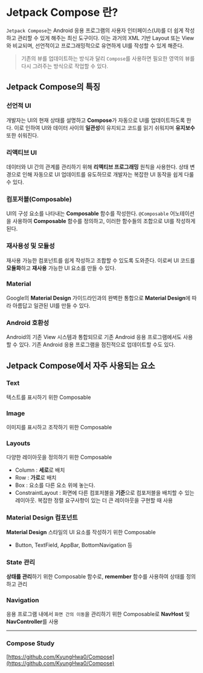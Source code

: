 # Jetpack Compose 란?
``Jetpack Compose``는 Android 응용 프로그램의 사용자 인터페이스(UI)를 더 쉽게 작성하고 관리할 수 있게 해주는 최신 도구이다. 이는 과거의 XML 기반 Layout 또는 View와 비교되며, 선언적이고 프로그래밍적으로 유연하게 UI를 작성할 수 있게 해준다.
> 기존의 뷰를 업데이트하는 방식과 달리 ``Compose``를 사용하면 필요한 영역의 뷰를 다시 그려주는 방식으로 작업할 수 있다.

## Jetpack Compose의 특징

### 선언적 UI 
개발자는 UI의 현재 상태를 설명하고 **Compose**가 자동으로 UI를 업데이트하도록 한다. 이로 인하여 UI와 데이터 사이의 **일관성**이 유지되고 코드를 읽기 쉬워지며 **유지보수** 또한 쉬워진다.
### 리액티브 UI
데이터와 UI 간의 관계를 관리하기 위해 **리액티브 프로그래밍** 원칙을 사용한다. 상태 변경으로 인해 자동으로 UI 업데이트를 유도하므로 개발자는 복잡한 UI 동작을 쉽게 다룰 수 있다.
### 컴포저블(Composable)
UI의 구성 요소를 나타내는 **Composable** 함수를 작성한다. ``@Composable`` 어노테이션을 사용하여 **Composable** 함수를 정의하고, 이러한 함수들의 조합으로 UI를 작성하게 된다.
### 재사용성 및 모듈성
재사용 가능한 컴포넌트를 쉽게 작성하고 조합할 수 있도록 도와준다. 이로써 UI 코드를 **모듈화**하고 **재사용** 가능한 UI 요소를 만들 수 있다.
### Material
Google의 **Material Design** 가이드라인과의 완벽한 통합으로 **Material Design**에 따라 아름답고 일관된 UI를 만들 수 있다.
### Android 호환성
Android의 기존 View 시스템과 통합되므로 기존 Android 응용 프로그램에서도 사용할 수 있다. 기존 Android 응용 프로그램을 점진적으로 업데이트할 수도 있다.

## Jetpack Compose에서 자주 사용되는 요소
### Text
텍스트를 표시하기 위한 Composable
### Image 
이미지를 표시하고 조작하기 위한 Composable
### Layouts 
다양한 레이아웃을 정의하기 위한 Composable
* Column : **세로**로 배치
* Row : **가로**로 배치
* Box : 요소를 다른 요소 위에 놓는다.
* ConstraintLayout : 화면에 다른 컴포저블을 **기준**으로 컴포저블을 배치할 수 있는 레이아웃. 복잡한 정렬 요구사항이 있는 더 큰 레이아웃을 구현할 때 사용
### Material Design 컴포넌트
**Material Design** 스타일의 UI 요소를 작성하기 위한 Composable
* Button, TextField, AppBar, BottomNavigation 등
### State 관리
**상태를 관리**하기 위한 Composable 함수로, **remember** 함수를 사용하여 상태를 정의하고 관리
### Navigation
응용 프로그램 내에서 ``화면 간의 이동``을 관리하기 위한 Composable로 **NavHost** 및 **NavController**를 사용

---

### Compose Study 
[https://github.com/KyungHwa0/Compose](https://github.com/KyungHwa0/Compose)

